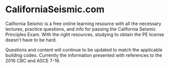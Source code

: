 # CaliforniaSeismic.com
California Seismic is a free online learning resource with all the necessary lectures, practice questions, and info for passing the California Seismic Principles Exam. With the right resources, studying to obtain the PE license doesn't have to be hard. 

Questions and content will continue to be updated to match the applicable building codes. Currently the information presented with references to the 2016 CBC and ASCE 7-16.
